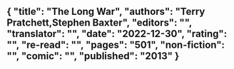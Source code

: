{
 "title": "The Long War",
 "authors": "Terry Pratchett,Stephen Baxter",
 "editors": "",
 "translator": "",
 "date": "2022-12-30",
 "rating": "",
 "re-read": "",
 "pages": "501",
 "non-fiction": "",
 "comic": "",
 "published": "2013"
}
---

